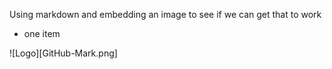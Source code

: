 Using markdown and embedding an image to see if we can get that to work

 * one item
 
![Logo][GitHub-Mark.png]
